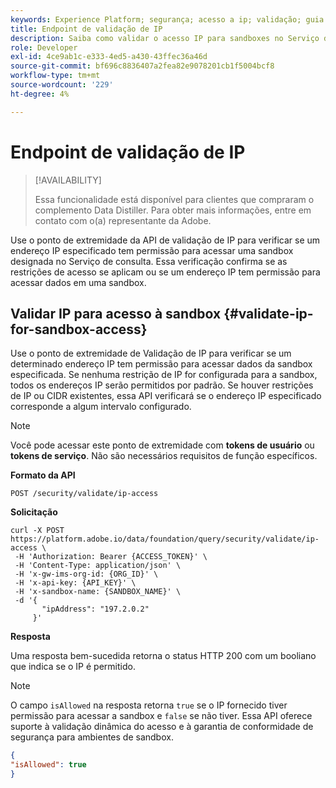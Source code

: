 ```yaml
---
keywords: Experience Platform; segurança; acesso a ip; validação; guia de API; serviço de consulta; verificação de IP
title: Endpoint de validação de IP
description: Saiba como validar o acesso IP para sandboxes no Serviço de consulta usando o endpoint da API de validação de IP.
role: Developer
exl-id: 4ce9ab1c-e333-4ed5-a430-43ffec36a46d
source-git-commit: bf696c8836407a2fea82e9078201cb1f5004bcf8
workflow-type: tm+mt
source-wordcount: '229'
ht-degree: 4%

---
```


# Endpoint de validação de IP

>[!AVAILABILITY]
>
>Essa funcionalidade está disponível para clientes que compraram o complemento Data Distiller. Para obter mais informações, entre em contato com o(a) representante da Adobe.

Use o ponto de extremidade da API de validação de IP para verificar se um endereço IP especificado tem permissão para acessar uma sandbox designada no Serviço de consulta. Essa verificação confirma se as restrições de acesso se aplicam ou se um endereço IP tem permissão para acessar dados em uma sandbox.

## Validar IP para acesso à sandbox {#validate-ip-for-sandbox-access}

Use o ponto de extremidade de Validação de IP para verificar se um determinado endereço IP tem permissão para acessar dados da sandbox especificada. Se nenhuma restrição de IP for configurada para a sandbox, todos os endereços IP serão permitidos por padrão. Se houver restrições de IP ou CIDR existentes, essa API verificará se o endereço IP especificado corresponde a algum intervalo configurado.

>[!NOTE]
>
>Você pode acessar este ponto de extremidade com **tokens de usuário** ou **tokens de serviço**. Não são necessários requisitos de função específicos.

**Formato da API**

```http
POST /security/validate/ip-access
```

**Solicitação**

```shell
curl -X POST https://platform.adobe.io/data/foundation/query/security/validate/ip-access \
 -H 'Authorization: Bearer {ACCESS_TOKEN}' \
 -H 'Content-Type: application/json' \
 -H 'x-gw-ims-org-id: {ORG_ID}' \
 -H 'x-api-key: {API_KEY}' \
 -H 'x-sandbox-name: {SANDBOX_NAME}' \
 -d '{
       "ipAddress": "197.2.0.2"
     }'
```

**Resposta**

Uma resposta bem-sucedida retorna o status HTTP 200 com um booliano que indica se o IP é permitido.

>[!NOTE]
>
>O campo `isAllowed` na resposta retorna `true` se o IP fornecido tiver permissão para acessar a sandbox e `false` se não tiver. Essa API oferece suporte à validação dinâmica do acesso e à garantia de conformidade de segurança para ambientes de sandbox.

```json
{
"isAllowed": true
}
```
